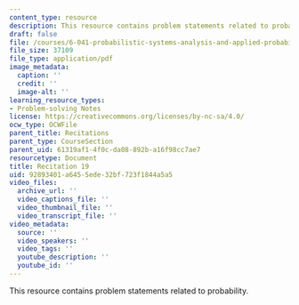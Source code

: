 ```yaml
---
content_type: resource
description: This resource contains problem statements related to probability.
draft: false
file: /courses/6-041-probabilistic-systems-analysis-and-applied-probability-fall-2010/92893401a6455ede32bf723f1844a5a5_MIT6_041F10_rec19.pdf
file_size: 37109
file_type: application/pdf
image_metadata:
  caption: ''
  credit: ''
  image-alt: ''
learning_resource_types:
- Problem-solving Notes
license: https://creativecommons.org/licenses/by-nc-sa/4.0/
ocw_type: OCWFile
parent_title: Recitations
parent_type: CourseSection
parent_uid: 61319af1-4f0c-da08-892b-a16f98cc7ae7
resourcetype: Document
title: Recitation 19
uid: 92893401-a645-5ede-32bf-723f1844a5a5
video_files:
  archive_url: ''
  video_captions_file: ''
  video_thumbnail_file: ''
  video_transcript_file: ''
video_metadata:
  source: ''
  video_speakers: ''
  video_tags: ''
  youtube_description: ''
  youtube_id: ''
---
```

This resource contains problem statements related to probability.